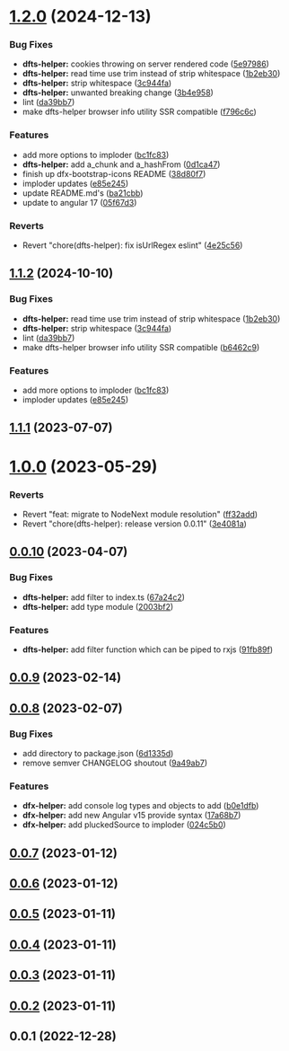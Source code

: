  
# [1.2.0](https://github.com/Dafnik/dfts-common/compare/dfts-helper-1.1.1...dfts-helper-1.2.0) (2024-12-13)


### Bug Fixes

* **dfts-helper:** cookies throwing on server rendered code ([5e97986](https://github.com/Dafnik/dfts-common/commit/5e97986ab2dc49c5131cf3cdda089217e0c49b67))
* **dfts-helper:** read time use trim instead of strip whitespace ([1b2eb30](https://github.com/Dafnik/dfts-common/commit/1b2eb3058d418304f4684fd9b308d1bad4ebaa1e))
* **dfts-helper:** strip whitespace ([3c944fa](https://github.com/Dafnik/dfts-common/commit/3c944fa2dd40f544568e6709bf0a8e13bda7e783))
* **dfts-helper:** unwanted breaking change ([3b4e958](https://github.com/Dafnik/dfts-common/commit/3b4e958e8f584b15312f83394d7765dd3a37979b))
* lint ([da39bb7](https://github.com/Dafnik/dfts-common/commit/da39bb712d19f2070436a15e21865e28619aa88e))
* make dfts-helper browser info utility SSR compatible ([f796c6c](https://github.com/Dafnik/dfts-common/commit/f796c6c867510569bb0802dfafc2708b06a805e4))


### Features

* add more options to imploder ([bc1fc83](https://github.com/Dafnik/dfts-common/commit/bc1fc839d515306962bba03f395c85d2819ce19f))
* **dfts-helper:** add a_chunk and a_hashFrom ([0d1ca47](https://github.com/Dafnik/dfts-common/commit/0d1ca4768d95b970b16695ad7ad2cab989a5aa5d))
* finish up dfx-bootstrap-icons README ([38d80f7](https://github.com/Dafnik/dfts-common/commit/38d80f72b44b217c41f44ff83c92d8e88cf6b4d1))
* imploder updates ([e85e245](https://github.com/Dafnik/dfts-common/commit/e85e245787fee88a2bdb5941ead95fea0d8ad2c8))
* update README.md's ([ba21cbb](https://github.com/Dafnik/dfts-common/commit/ba21cbb6c9baa00accc1c17f7211dc2d0deed9e4))
* update to angular 17 ([05f67d3](https://github.com/Dafnik/dfts-common/commit/05f67d3dd9e2798357c6e429fa3a84b99abed42a))


### Reverts

* Revert "chore(dfts-helper): fix isUrlRegex eslint" ([4e25c56](https://github.com/Dafnik/dfts-common/commit/4e25c56c594d555aa061969fa0f0d1f517c64d26))



## [1.1.2](https://github.com/Dafnik/dfts-common/compare/dfts-helper-1.1.1...dfts-helper-1.1.2) (2024-10-10)

### Bug Fixes

* **dfts-helper:** read time use trim instead of strip whitespace ([1b2eb30](https://github.com/Dafnik/dfts-common/commit/1b2eb3058d418304f4684fd9b308d1bad4ebaa1e))
* **dfts-helper:** strip whitespace ([3c944fa](https://github.com/Dafnik/dfts-common/commit/3c944fa2dd40f544568e6709bf0a8e13bda7e783))
* lint ([da39bb7](https://github.com/Dafnik/dfts-common/commit/da39bb712d19f2070436a15e21865e28619aa88e))
* make dfts-helper browser info utility SSR compatible ([b6462c9](https://github.com/Dafnik/dfts-common/commit/b6462c9b0cedb9b48ce7c947bd49adc85e99cc45))

### Features

* add more options to imploder ([bc1fc83](https://github.com/Dafnik/dfts-common/commit/bc1fc839d515306962bba03f395c85d2819ce19f))
* imploder updates ([e85e245](https://github.com/Dafnik/dfts-common/commit/e85e245787fee88a2bdb5941ead95fea0d8ad2c8))


## [1.1.1](https://github.com/Dafnik/dfts-common/compare/dfts-helper-1.1.0...dfts-helper-1.1.1) (2023-07-07)

# [1.0.0](https://github.com/Dafnik/dfts-common/compare/dfts-helper-0.0.11...dfts-helper-1.0.0) (2023-05-29)

### Reverts

- Revert "feat: migrate to NodeNext module resolution" ([ff32add](https://github.com/Dafnik/dfts-common/commit/ff32adda2b2afffba32c107dc190ca11f0e16a89))
- Revert "chore(dfts-helper): release version 0.0.11" ([3e4081a](https://github.com/Dafnik/dfts-common/commit/3e4081a5bb62fd50e58ad6886c6593af7c800c51))

## [0.0.10](https://github.com/Dafnik/dfts-common/compare/dfts-helper-0.0.9...dfts-helper-0.0.10) (2023-04-07)

### Bug Fixes

- **dfts-helper:** add filter to index.ts ([67a24c2](https://github.com/Dafnik/dfts-common/commit/67a24c256f84df1e28b69541a9644afec1a47565))
- **dfts-helper:** add type module ([2003bf2](https://github.com/Dafnik/dfts-common/commit/2003bf263a5ad27367c655468b9ae1888cefcdbf))

### Features

- **dfts-helper:** add filter function which can be piped to rxjs ([91fb89f](https://github.com/Dafnik/dfts-common/commit/91fb89fb22e660a69612f44c2bd5650d04deed5b))

## [0.0.9](https://github.com/Dafnik/dfts-common/compare/dfts-helper-0.0.8...dfts-helper-0.0.9) (2023-02-14)

## [0.0.8](https://github.com/Dafnik/dfts-common/compare/dfts-helper-0.0.7...dfts-helper-0.0.8) (2023-02-07)

### Bug Fixes

- add directory to package.json ([6d1335d](https://github.com/Dafnik/dfts-common/commit/6d1335d91400416f6fec10394fc71b84d195ca7a))
- remove semver CHANGELOG shoutout ([9a49ab7](https://github.com/Dafnik/dfts-common/commit/9a49ab72b3881148f46902e6f7efbfb848dc4ce3))

### Features

- **dfx-helper:** add console log types and objects to add ([b0e1dfb](https://github.com/Dafnik/dfts-common/commit/b0e1dfbc0c1ed8b4b6fee2d02a1c4278365c8a10))
- **dfx-helper:** add new Angular v15 provide syntax ([17a68b7](https://github.com/Dafnik/dfts-common/commit/17a68b725b1ac7bba8d9b716d0edd75cef265049))
- **dfx-helper:** add pluckedSource to imploder ([024c5b0](https://github.com/Dafnik/dfts-common/commit/024c5b067ec4d276575d2b20cbc18bb67b441a45))

## [0.0.7](https://github.com/Dafnik/dfts-common/compare/dfts-helper-0.0.6...dfts-helper-0.0.7) (2023-01-12)

## [0.0.6](https://github.com/Dafnik/dfts-common/compare/dfts-helper-0.0.5...dfts-helper-0.0.6) (2023-01-12)

## [0.0.5](https://github.com/Dafnik/dfts-common/compare/dfts-helper-0.0.4...dfts-helper-0.0.5) (2023-01-11)

## [0.0.4](https://github.com/Dafnik/dfts-common/compare/dfts-helper-0.0.3...dfts-helper-0.0.4) (2023-01-11)

## [0.0.3](https://github.com/Dafnik/dfts-common/compare/dfts-helper-0.0.2...dfts-helper-0.0.3) (2023-01-11)

## [0.0.2](https://github.com/Dafnik/dfts-common/compare/dfts-helper-0.0.1...dfts-helper-0.0.2) (2023-01-11)

## 0.0.1 (2022-12-28)
